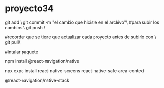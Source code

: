 # proyecto34
git add <nombre del archivo que quieres subir>\\
git commit -m "el cambio que hiciste en el archivo"\\
#para subir los cambios \\
git push \\

#recordar que se tiene que actualizar cada proyecto antes de subirlo con \\
git pull\\


#intalar paquete 

npm install @react-navigation/native

npx expo install react-native-screens react-native-safe-area-context

@react-navigation/native-stack